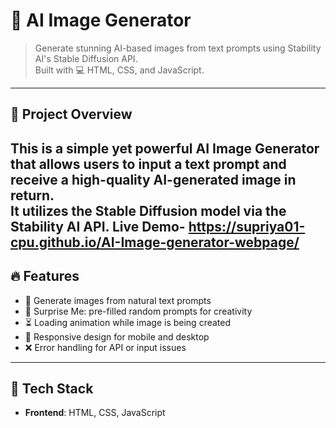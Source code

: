 # 🎨 AI Image Generator

> Generate stunning AI-based images from text prompts using Stability AI's Stable Diffusion API.  
> Built with 💻 HTML, CSS, and JavaScript.

---

## 🧠 Project Overview

This is a simple yet powerful AI Image Generator that allows users to input a text prompt and receive a high-quality AI-generated image in return.  
It utilizes the **Stable Diffusion model** via the **Stability AI API**.
Live Demo- https://supriya01-cpu.github.io/AI-Image-generator-webpage/
---
## 🔥 Features

- 🌈 Generate images from natural text prompts  
- 💫 Surprise Me: pre-filled random prompts for creativity  
- ⏳ Loading animation while image is being created  
- 📱 Responsive design for mobile and desktop  
- ❌ Error handling for API or input issues

---

## 🧰 Tech Stack

- **Frontend**: HTML, CSS, JavaScript  
